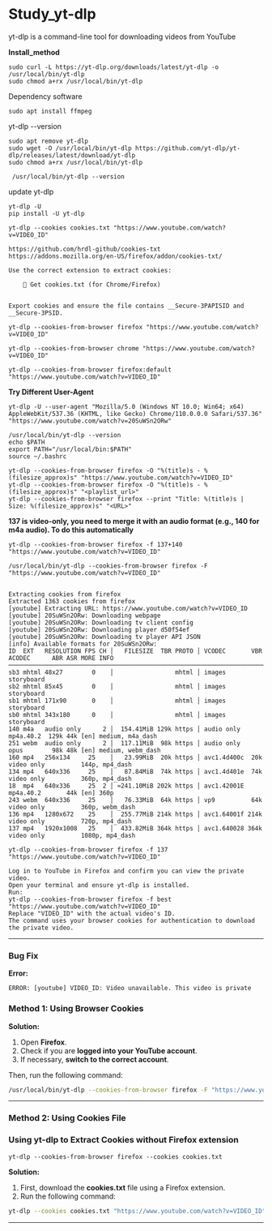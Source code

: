 # Study_yt-dlp
yt-dlp is a command-line tool for downloading videos from YouTube



**Install_method**


```
sudo curl -L https://yt-dlp.org/downloads/latest/yt-dlp -o /usr/local/bin/yt-dlp
sudo chmod a+rx /usr/local/bin/yt-dlp

```

Dependency software

```
sudo apt install ffmpeg

```







yt-dlp --version


```
sudo apt remove yt-dlp
sudo wget -O /usr/local/bin/yt-dlp https://github.com/yt-dlp/yt-dlp/releases/latest/download/yt-dlp
sudo chmod a+rx /usr/local/bin/yt-dlp

 /usr/local/bin/yt-dlp --version

```



update yt-dlp

```
yt-dlp -U
pip install -U yt-dlp
```



```
yt-dlp --cookies cookies.txt "https://www.youtube.com/watch?v=VIDEO_ID"
```


```
https://github.com/hrdl-github/cookies-txt
https://addons.mozilla.org/en-US/firefox/addon/cookies-txt/

Use the correct extension to extract cookies:

    🔹 Get cookies.txt (for Chrome/Firefox)


Export cookies and ensure the file contains __Secure-3PAPISID and __Secure-3PSID.
```



```
yt-dlp --cookies-from-browser firefox "https://www.youtube.com/watch?v=VIDEO_ID"

yt-dlp --cookies-from-browser chrome "https://www.youtube.com/watch?v=VIDEO_ID"

yt-dlp --cookies-from-browser firefox:default "https://www.youtube.com/watch?v=VIDEO_ID"
```





**Try Different User-Agent**


```
yt-dlp -U --user-agent "Mozilla/5.0 (Windows NT 10.0; Win64; x64) AppleWebKit/537.36 (KHTML, like Gecko) Chrome/110.0.0.0 Safari/537.36" "https://www.youtube.com/watch?v=20SuWSn2ORw"

```



```
/usr/local/bin/yt-dlp --version
echo $PATH
export PATH="/usr/local/bin:$PATH"
source ~/.bashrc
```



```
yt-dlp --cookies-from-browser firefox -O "%(title)s - %(filesize_approx)s" "https://www.youtube.com/watch?v=VIDEO_ID"
yt-dlp --cookies-from-browser firefox -O "%(title)s - %(filesize_approx)s" "<playlist_url>"
yt-dlp --cookies-from-browser firefox --print "Title: %(title)s | Size: %(filesize_approx)s" "<URL>"
```




**137 is video-only, you need to merge it with an audio format (e.g., 140 for m4a audio). To do this automatically**


```
yt-dlp --cookies-from-browser firefox -f 137+140 "https://www.youtube.com/watch?v=VIDEO_ID"
```



```
/usr/local/bin/yt-dlp --cookies-from-browser firefox -F "https://www.youtube.com/watch?v=VIDEO_ID"


Extracting cookies from firefox
Extracted 1363 cookies from firefox
[youtube] Extracting URL: https://www.youtube.com/watch?v=VIDEO_ID
[youtube] 20SuWSn2ORw: Downloading webpage
[youtube] 20SuWSn2ORw: Downloading tv client config
[youtube] 20SuWSn2ORw: Downloading player d50f54ef
[youtube] 20SuWSn2ORw: Downloading tv player API JSON
[info] Available formats for 20SuWSn2ORw:
ID  EXT   RESOLUTION FPS CH │   FILESIZE  TBR PROTO │ VCODEC       VBR ACODEC      ABR ASR MORE INFO
─────────────────────────────────────────────────────────────────────────────────────────────────────────────────
sb3 mhtml 48x27        0    │                 mhtml │ images                               storyboard
sb2 mhtml 85x45        0    │                 mhtml │ images                               storyboard
sb1 mhtml 171x90       0    │                 mhtml │ images                               storyboard
sb0 mhtml 343x180      0    │                 mhtml │ images                               storyboard
140 m4a   audio only      2 │  154.41MiB 129k https │ audio only       mp4a.40.2  129k 44k [en] medium, m4a_dash
251 webm  audio only      2 │  117.11MiB  98k https │ audio only       opus        98k 48k [en] medium, webm_dash
160 mp4   256x134     25    │   23.99MiB  20k https │ avc1.4d400c  20k video only          144p, mp4_dash
134 mp4   640x336     25    │   87.84MiB  74k https │ avc1.4d401e  74k video only          360p, mp4_dash
18  mp4   640x336     25  2 │ ≈241.10MiB 202k https │ avc1.42001E      mp4a.40.2       44k [en] 360p
243 webm  640x336     25    │   76.33MiB  64k https │ vp9          64k video only          360p, webm_dash
136 mp4   1280x672    25    │  255.77MiB 214k https │ avc1.64001f 214k video only          720p, mp4_dash
137 mp4   1920x1008   25    │  433.82MiB 364k https │ avc1.640028 364k video only          1080p, mp4_dash

```

```
yt-dlp --cookies-from-browser firefox -f 137 "https://www.youtube.com/watch?v=VIDEO_ID"

```




```
Log in to YouTube in Firefox and confirm you can view the private video.
Open your terminal and ensure yt-dlp is installed.
Run:
yt-dlp --cookies-from-browser firefox -f best "https://www.youtube.com/watch?v=VIDEO_ID"
Replace "VIDEO_ID" with the actual video's ID.
The command uses your browser cookies for authentication to download the private video.
```






---

### **Bug Fix**

**Error:**
```
ERROR: [youtube] VIDEO_ID: Video unavailable. This video is private
```

### **Method 1: Using Browser Cookies**
**Solution:**
1. Open **Firefox**.
2. Check if you are **logged into your YouTube account**.
3. If necessary, **switch to the correct account**.

Then, run the following command:
```bash
/usr/local/bin/yt-dlp --cookies-from-browser firefox -F "https://www.youtube.com/watch?v=VIDEO_ID"
```

---


### **Method 2: Using Cookies File**


### **Using yt-dlp to Extract Cookies without Firefox extension**

```
yt-dlp --cookies-from-browser firefox --cookies cookies.txt
```


**Solution:**
1. First, download the **cookies.txt** file using a Firefox extension.
2. Run the following command:
```bash
yt-dlp --cookies cookies.txt "https://www.youtube.com/watch?v=VIDEO_ID"
```
---